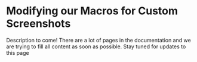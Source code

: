 # Modifying our Macros for Custom Screenshots
Description to come! There are a lot of pages in the documentation and we are trying to fill all content as soon as possible. Stay tuned for updates to this page

<!--- TODO --->
